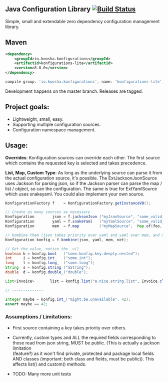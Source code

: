## Java Configuration Library [![Build Status](https://travis-ci.org/hkoosha/konfigurations.svg?branch=master)](https://travis-ci.org/hkoosha/konfigurations)

Simple, small and extendable zero dependency configuration management library.

## Maven

```xml
<dependency>
    <groupId>io.koosha.konfigurations</groupId>
    <artifactId>konfigurations-lite</artifactId>
    <version>8.0.0</version>
</dependency>
```

```groovy
compile group: 'io.koosha.konfigurations', name: 'konfigurations-lite', version: '8.0.0'
```

Development happens on the master branch. Releases are tagged. 


## Project goals:

- Lightweight, small, easy.
- Supporting multiple configuration sources.
- Configuration namespace management.

## Usage:

**Overrides**: Konfiguration sources can override each other. The first source 
which contains the requested key is selected and takes precedence.

**List, Map, Custom Type**: As long as the underlying source can parse it from 
the actual configuration source, it's possible. The ExtJacksonJsonSource uses 
Jackson for parsing json, so if the Jackson parser can parse the map / list /
object, so can the configuration. The same is true for ExtYamlSource which
uses snakeyaml. You could also implement your own source.

```java
KonfigurationFactory f    = KonfigurationFactory.getInstanceV8();

// Create as many sources as necessary
Konfiguration        json = f.jacksonJson ("myJsonSource", "some_valid_json...");
Konfiguration        yaml = f.snakeYaml   ("myYamlSource", "some_valid_yaml_provider");
Konfiguration        mem  = f.map         ("myMapSource",  Map.of(foo, bar, baz, quo));

// Kombine them (json takes priority over yaml and yaml over mem, and mem over net).
Konfiguration konfig = f.kombine(json, yaml, mem, net);

// Get the value, notice the .v()
boolean b = konfig.bool   ("some.konfig.key.deeply.nested");
int     i = konfig.int_   ("some.int");
long    l = konfig.long_  ("some.long");
String  s = konfig.string ("aString");
double  d = konfig.double_("double");

List<Invoice>       list = konfig.list("a.nice.string.list", Invoice.class);

// --------------

Integer maybe = konfig.int_("might.be.unavailable", 42);
assert maybe == 42;
```

### Assumptions / Limitations:
 - First source containing a key takes priority over others.

 - Currently, custom types and ALL the required fields corresponding to those
   read from json string, MUST be public. (This is actually a jackson limitation  
   (feature?) as it won't find private, protected and package local fields AND 
   classes (important: both class and fields, must be public)). This affects 
   list() and custom() methods.

 - TODO: Many more unit tests
